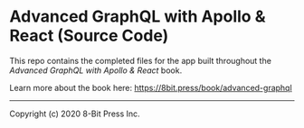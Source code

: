 # Advanced GraphQL with Apollo & React (Source Code)

This repo contains the completed files for the app built throughout the _Advanced GraphQL with Apollo & React_ book.

Learn more about the book here: https://8bit.press/book/advanced-graphql

---

Copyright (c) 2020 8-Bit Press Inc.
